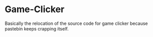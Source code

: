 # Game-Clicker
Basically the relocation of the source code for game clicker because pastebin keeps crapping itself.
